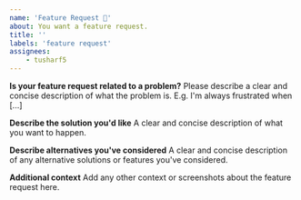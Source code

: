 ```yaml
---
name: 'Feature Request 🔮'
about: You want a feature request.
title: ''
labels: 'feature request'
assignees:
    - tusharf5
---
```


**Is your feature request related to a problem?**
Please describe a clear and concise description of what the problem is. E.g. I'm always frustrated when [...]

**Describe the solution you'd like**
A clear and concise description of what you want to happen.

**Describe alternatives you've considered**
A clear and concise description of any alternative solutions or features you've considered.

**Additional context**
Add any other context or screenshots about the feature request here.
